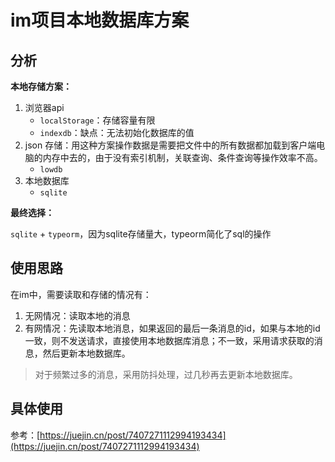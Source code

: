 # im项目本地数据库方案

## 分析

**本地存储方案：**

1. 浏览器api
    - `localStorage`：存储容量有限
    - `indexdb`：缺点：无法初始化数据库的值
2. json 存储：用这种方案操作数据是需要把文件中的所有数据都加载到客户端电脑的内存中去的，由于没有索引机制，关联查询、条件查询等操作效率不高。
    - `lowdb`
3. 本地数据库
    - `sqlite`

**最终选择：**

`sqlite` + `typeorm`，因为sqlite存储量大，typeorm简化了sql的操作

## 使用思路

在im中，需要读取和存储的情况有：

1. 无网情况：读取本地的消息
2. 有网情况：先读取本地消息，如果返回的最后一条消息的id，如果与本地的id一致，则不发送请求，直接使用本地数据库消息；不一致，采用请求获取的消息，然后更新本地数据库。

> 对于频繁过多的消息，采用防抖处理，过几秒再去更新本地数据库。

## 具体使用

参考：[https://juejin.cn/post/7407271112994193434](https://juejin.cn/post/7407271112994193434)